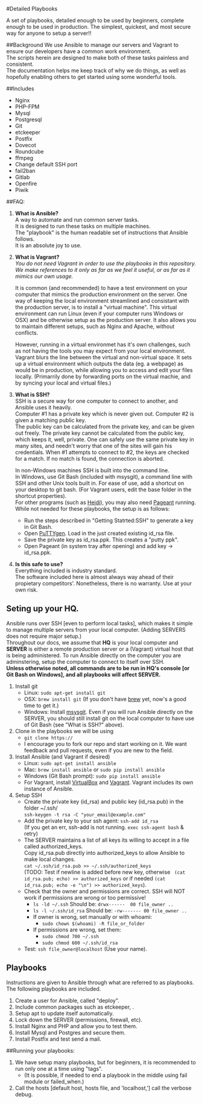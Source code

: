 #Detailed Playbooks

A set of playbooks, detailed enough to be used by beginners, complete enough to be used in production.
The simplest, quickest, and most secure way for anyone to setup a server!!

##Background
We use Ansible to manage our servers and Vagrant to ensure our developers have a common work environment.  
The scripts herein are designed to make both of these tasks painless and consistent.   
The documentation helps me keep track of why we do things, as well as hopefully enabling others to get started using some wonderful tools.

##Includes
- Nginx
- PHP-FPM
- Mysql
- Postgresql
- Git
- etckeeper
- Postfix
- Dovecot
- Roundcube
- ffmpeg
- Change default SSH port
- fail2ban
- Gitlab
- Openfire
- Piwik

##FAQ:
1. **What is Ansible?**  
A way to automate and run common server tasks.  
It is designed to run these tasks on multiple machines.  
The "playbook" is the human readable set of instructions that Ansible follows.  
It is an absolute joy to use.

2. **What is Vagrant?**  
	*You do not need Vagrant in order to use the playbooks in this repository. We make references to it only as far as we feel it useful, or as far as it mimics our own usage.*

	It is common (and recommended) to have a test environment on your computer that mimics the production environment on the server.
One way of keeping the local environment streamlined and consistant with the production server, is to install a "virtual machine".
This virtual environment can run Linux (even if your computer runs Windows or OSX) and be otherwise setup as the production server.
It also allows you to maintain different setups, such as Nginx and Apache, without conflicts.

	However, running in a virtual environmet has it's own challenges, such as not having the tools you may expect from your local environment.
Vagrant blurs the line between the virtual and non-virtual space. It sets up a virtual environment which outputs the data (eg. a webpage) 
as would be in production, while allowing you to access and edit your files locally. 
(Primarrily done by forwarding ports on the virtual machie, and by syncing your local and virtual files.)

3. **What is SSH?**  
SSH is a secure way for one computer to connect to another, and Ansible uses it heavily.  
Computer #1 has a private key which is never given out. Computer #2 is given a matching public key.   
	The public key can be calculated from the private key, and can be given out freely. The private key cannot be calculated from the public key, which keeps it, well, private. One can safely use the same private key in many sites, and needn't worry that one of the sites will gain his credentials.
	When #1 attempts to connect to #2, the keys are checked for a match. If no match is found, the connection is aborted.  

	In non-Windows machines SSH is built into the command line.   
	In Windows, use Git Bash (included with msysgit), a command line with SSH and other Unix tools built in. For ease of use, add a shortcut on your desktop to git bash. (For Vagrant users, edit the base folder in the shortcut properties).  
	For other programs (such as [Heidi]), you may also need [Pageant][Putty] running. While not needed for these playbooks, the setup is as follows:
	- Run the steps described in "Getting Statrted:SSH" to generate a key in Git Bash.
	- Open [PuTTYgen][Putty]. Load in the just created existing id_rsa file.
	- Save the private key as id_rsa.ppk. This creates a "putty ppk".
	- Open Pageant (in system tray after opening) and add key -> id_rsa.ppk.
4. **Is this safe to use?**  
Everything included is industry standard.  
The software included here is almost always way ahead of their propietary competitors'. Nonetheless, there is no warranty. Use at your own risk.


## Seting up your HQ.
Ansible runs over SSH [even to perform local tasks], which makes it simple to manage multiple servers from your local computer. (Adding SERVERS does not require major setup.)  
Throughout our docs, we assume that **HQ** is your local computer and **SERVER** is either a remote production server or a (Vagrant) virtual host that is being administered.  To run Ansible directly on the computer you are adminstering, setup the computer to connect to itself over SSH.  
**Unless otherwise noted, all commands are to be run in HQ's console [or Git Bash on Windows], and all playbooks will affect SERVER.**  

1. Install git
	- Linux: `sudo apt-get install git`
	- OSX: `brew install git` (If you don't have [brew] yet, now's a good time to get it.)
	- Windows: Install [msysgit]. Even if you will run Ansible directly on the SERVER, you should still install git on the local computer to have use of Git Bash (see "What is SSH?" above).
2. Clone in the playbooks we will be using
	- `git clone https://` 
	- I encourage you to fork our repo and start working on it. We want feedback and pull requests, even if you are new to the field.
3. Install Ansible (and Vagrant if desired)
 	- Linux: `sudo apt-get install ansible`
 	- Mac: `brew install ansible` or `sudo pip install ansible`
 	- Windows (Git Bash prompt): `sudo pip install ansible`
 	- For Vagrant, install [VirtualBox] and [Vagrant]. Vagrant includes its own instance of Ansible. 
4. Setup SSH  
	- Create the private key (id_rsa) and public key (id_rsa.pub) in the folder ~/.ssh/  
 	`ssh-keygen -t rsa -C "your_email@example.com"`
	- Add the private key to your ssh agent:
 	`ssh-add id_rsa`  
 	(If you get an err, ssh-add is not running. `exec ssh-agent bash` & retry)
 	- The SERVER maintains a list of all keys its willing to accept in a file called authorized_keys.  
 	Copy id_rsa.pub directly into authorized_keys to allow Ansible to make local changes.  
 	`cat ~/.ssh/id_rsa.pub >> ~/.ssh/authorized_keys`  
 	(TODO: Test if newline is added before new key, otherwise ` (cat id_rsa.pub; echo) >> authorized_keys` or if needed `(cat id_rsa.pub; echo -e "\n") >> authorized_keys`).  
 	- Check that the owner and permissions are correct. SSH will NOT work if permissions are wrong or too permissive!
 		- `ls -ld ~/.ssh` Should be: `drwx------  00 file_owner ..`
 		- `ls -l ~/.ssh/id_rsa` Should be: `-rw------- 00 file_owner ..`
 		- If owner is wrong, set manually or with whoami:
 			- `sudo chown $(whoami) -R file_or_folder`
 		- If permissions are wrong, set them:
 			- `sudo chmod 700 ~/.ssh`
 			- `sudo chmod 600 ~/.ssh/id_rsa`
	- Test: `ssh file_owner@localhost` (Use your name).
	
[Heidi]: http://www.heidisql.com/download.php
[Putty]: http://www.chiark.greenend.org.uk/~sgtatham/putty/download.html
[VirtualBox]: https://www.virtualbox.org/wiki/Downloads
[Vagrant]: http://www.vagrantup.com/downloads.html
[msysgit]: https://code.google.com/p/msysgit/downloads/list
[brew]: http://brew.sh/

## Playbooks
Instructions are given to Ansible through what are referred to as playbooks.
The following playbooks are included.

1. Create a user for Ansible, called "deploy".
2. Include common packages such as etckeeper, .
3. Setup apt to update itself automatically.
4. Lock down the SERVER (permissions, firewall, etc).
4. Install Nginx and PHP and allow you to test them.
5. Install Mysql and Postgres and secure them. 
6. Install Postfix and test send a mail.

##Running your playbooks:
1. We have setup many playbooks, but for beginners, it is recommended to run only one at a time using "tags".
	- (It is possible, if needed to end a playbook in the middle using fail module or failed_when.) 
2. Call the hosts [default host, hosts file, and 'localhost,'] call the verbose debug.



